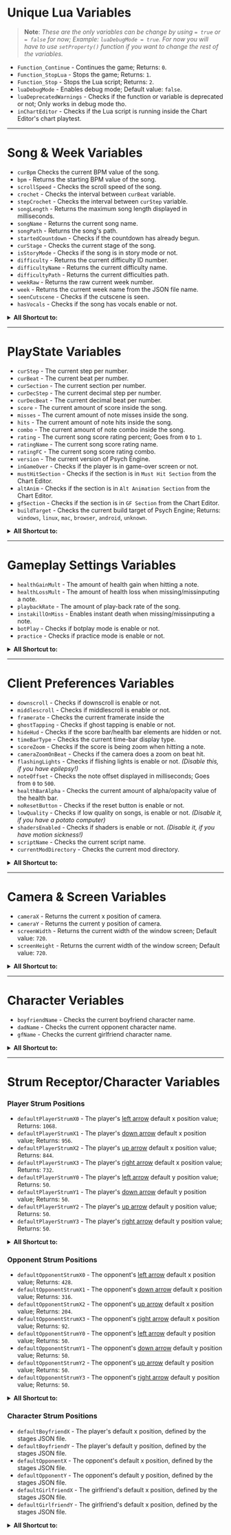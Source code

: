 # Unique Lua Variables
> **Note**: _These are the only variables can be change by using `= true` or `= false` for now; Example: `luaDebugMode = true`. For now you will have to use `setProperty()` function if you want to change the rest of the variables._

- `Function_Continue` - Continues the game; Returns: `0`.
- `Function_StopLua` - Stops the game; Returns: `1`.
- `Function_Stop` - Stops the Lua script; Returns: `2`.
- `luaDebugMode` - Enables debug mode; Default value: `false`.
- `luaDeprecatedWarnings` - Checks if the function or variable is deprecated or not; Only works in debug mode tho.
- `inChartEditor` - Checks if the Lua script is running inside the Chart Editor's chart playtest.

***

# Song & Week Variables
- `curBpm` Checks the current BPM value of the song.
- `bpm` - Returns the starting BPM value of the song.
- `scrollSpeed` - Checks the scroll speed of the song.
- `crochet` - Checks the interval between `curBeat` variable.
- `stepCrochet` - Checks the interval between `curStep` variable.
- `songLength` - Returns the maximum song length displayed in milliseconds.
- `songName` - Returns the current song name.
- `songPath` - Returns the song's path.
- `startedCountdown` - Checks if the countdown has already begun.
- `curStage` - Checks the current stage of the song.
- `isStoryMode` - Checks if the song is in story mode or not.
- `difficulty` - Returns the current difficulty ID number.
- `difficultyName` - Returns the current difficulty name.
- `difficultyPath` - Returns the current difficulties path.
- `weekRaw` - Returns the raw current week number.
- `week` - Returns the current week name from the JSON file name.
- `seenCutscene` - Checks if the cutscene is seen.
- `hasVocals` - Checks if the song has vocals enable or not.

<details><summary><b>All Shortcut to:</b></summary>
<p>

- `curBpm` - `getPropertyFromClass('backend.Conductor', 'bpm')`
- `bpm` - `getPropertyFromClass('states.PlayState', 'SONG.bpm')` 
- `scrollSpeed` - `getPropertyFromClass('states.PlayState', 'SONG.speed')`
- `crochet` - `getPropertyFromClass('backend.Conductor', 'crochet')`
- `stepCrochet` - `getPropertyFromClass('backend.Conductor', 'stepCrochet')`
- `songLength` - `getPropertyFromClass('flixel.FlxG', 'sound.music.length')`
- `songName` - `getPropertyFromClass('states.PlayState', 'SONG.song')`
- `songPath` - `getPropertyFromClass('backend.Paths', 'formatToSongPath('..songName..')')`
- `startedCountdown` - `getProperty('startedCountdown')`
- `curStage` - `getPropertyFromClass('states.Playstate', 'curStage')`
- `isStroyMode` - `getPropertyFromClass('states.Playstate', 'isStoryMode')`
- `difficulty` - `getPropertyFromClass('states.Playstate', 'storyDifficulty')`
- `difficultyName` - `getPropertyFromClass('backend.Difficulty', 'getString()')`
- `difficultyPath` - `getPropertyFromClass('backend.Paths', 'formatToSongPath('..difficultyName..')')`
- `weekRaw` - `getPropertyFromClass('states.Playstate', 'storyWeek')`
- `week` - `getPropertyFromClass('backend.WeekData', 'weeksList['..weekRaw..']')`
- `seenCutscene` - `getPropertyFromClass('states.PlayState', 'bpm')`
- `hasVocals` - `getPropertyFromClass('states.PlayState', 'SONG.needsVoices')`

</p>
</details>

***

# PlayState Variables
- `curStep` - The current step per number.
- `curBeat` - The current beat per number.
- `curSection` - The current section per number.
- `curDecStep` - The current decimal step per number.
- `curDecBeat` - The current decimal beat per number.
- `score` - The current amount of score inside the song.
- `misses` - The current amount of note misses inside the song.
- `hits` - The current amount of note hits inside the song.
- `combo` - The current amount of note combo inside the song.
- `rating` - The current song score rating percent; Goes from `0` to `1`.
- `ratingName` - The current song score rating name.
- `ratingFC` - The current song score rating combo.
- `version` - The current version of Psych Engine.
- `inGameOver` - Checks if the player is in game-over screen or not.
- `mustHitSection` - Checks if the section is in `Must Hit Section` from the Chart Editor.
- `altAnim` - Checks if the section is in `Alt Animation Section` from the Chart Editor.
- `gfSection` - Checks if the section is in `GF Section` from the Chart Editor.
- `buildTarget` - Checks the current build target of Psych Engine; Returns: `windows`, `linux`, `mac`, `browser`, `android`, `unknown`.

<details><summary><b>All Shortcut to:</b></summary>
<p>

- `curStep` - `getProperty('curStep')`
- `curBeat` - `getProperty('curBeat')`
- `curSection` - `getProperty('curSection')`
- `curDecStep` - `getProperty('curDecStep')`
- `curDecBeat` - `getProperty('curDecBeat')`
- `score` - `getProperty('songScore')`
- `misses` - `getProperty('songMisses')`
- `hits` - `getProperty('songHits')`
- `combo` - `getProperty('combo')`
- `rating` - `getProperty('ratingPercent')`
- `ratingName` - `getProperty('ratingName')`
- `ratingFC` - `getProperty('ratingFC')`
- `version` - `getPropertyFromClass('states.MainMenuState', 'psychEngineVersion')`

</p>
</details>

***

# Gameplay Settings Variables
- `healthGainMult` - The amount of health gain when hitting a note.
- `healthLossMult` - The amount of health loss when missing/missinputing a note.
- `playbackRate` - The amount of play-back rate of the song.
- `instakillOnMiss` - Enables instant death when missing/missinputing a note.
- `botPlay` - Checks if botplay mode is enable or not.
- `practice` - Checks if practice mode is enable or not.

<details><summary><b>All Shortcut to:</b></summary>
<p>

- `healthGainMult` - `getProperty('healthGain')`
- `healthLossMult` - `getProperty('healthLoss')`
- `playbackRate` - `getProperty('playbackRate')`
- `instakillOnMiss` - `getProperty('instakillOnMiss')`
- `botPlay` - `getProperty('cpuControlled')`
- `practice` - `getProperty('practiceMode')`

</p>
</details>

***

# Client Preferences Variables
- `downscroll` - Checks if downscroll is enable or not.
- `middlescroll` - Checks if middlescroll is enable or not.
- `framerate` - Checks the current framerate inside the 
- `ghostTapping` - Checks if ghost tapping is enable or not.
- `hideHud` - Checks if the score bar/health bar elements are hidden or not.
- `timeBarType` - Checks the current time-bar display type.
- `scoreZoom` - Checks if the score is being zoom when hitting a note.
- `cameraZoomOnBeat` - Checks if the camera does a zoom on beat hit.
- `flashingLights` - Checks if flishing lights is enable or not. _(Disable this, if you have epilepsy!)_
- `noteOffset` - Checks the note offset displayed in milliseconds; Goes from `0` to `500`.
- `healthBarAlpha` - Checks the current amount of alpha/opacity value of the health bar.
- `noResetButton` - Checks if the reset button is enable or not.
- `lowQuality` - Checks if low quality on songs, is enable or not. _(Disable it, if you have a potato computer)_
- `shadersEnabled` - Checks if shaders is enable or not. _(Disable it, if you have motion sickness!)_
- `scriptName` - Checks the current script name.
- `currentModDirectory` - Checks the current mod directory.

<details><summary><b>All Shortcut to:</b></summary>
<p>

- `downscroll` - `getPropertyFromClass('backend.ClientPrefs', 'data.downScroll')`
- `middlescroll` - `getPropertyFromClass('backend.ClientPrefs', 'data.middleScroll')`
- `framerate` - `getPropertyFromClass('backend.ClientPrefs', 'data.framerate')`
- `ghostTapping` - `getPropertyFromClass('backend.ClientPrefs', 'data.ghostTapping')`
- `hideHud` - `getPropertyFromClass('backend.ClientPrefs', 'data.hideHud')`
- `timeBarType` - `getPropertyFromClass('backend.ClientPrefs', 'data.timeBarType')`
- `scoreZoom` - `getPropertyFromClass('backend.ClientPrefs', 'data.scoreZoom')`
- `cameraZoomOnBeat` - `getPropertyFromClass('backend.ClientPrefs', 'data.camZooms')`
- `flashingLights` - `getPropertyFromClass('backend.ClientPrefs', 'data.flashing')`
- `noteOffset` - `getPropertyFromClass('backend.ClientPrefs', 'data.noteOffset')`
- `healthBarAlpha` - `getPropertyFromClass('backend.ClientPrefs', 'data.healthBarAlpha')`
- `noResetButton` - `getPropertyFromClass('backend.ClientPrefs', 'data.noReset')`
- `lowQuality` - `getPropertyFromClass('backend.ClientPrefs', 'data.lowQuality')`
- `shadersEnabled` - `getPropertyFromClass('backend.ClientPrefs', 'data.shaders')`
- `scriptName` - `getPropertyFromClass('backend.ClientPrefs', 'scriptName')`
- `currentModDirectory` - `getPropertyFromClass('backend.Mods', 'currentModDirectory')`

</p>
</details>

***

# Camera & Screen Variables
- `cameraX` - Returns the current x position of camera.
- `cameraY` - Returns the current y position of camera.
- `screenWidth` - Returns the current width of the window screen; Default value: `720`.
- `screenHeight` - Returns the current width of the window screen; Default value: `720`.

<details><summary><b>All Shortcut to:</b></summary>
<p>

- `cameraX` - `getProperty('camGame.scroll.x')`
- `cameraY` - `getProperty('camGame.scroll.y')`
- `screenWidth` - `getPropertyFromClass('flixel.FlxG', 'width')`
- `screenHeight` - `getPropertyFromClass('flixel.FlxG', 'height')`

</p>
</details>

***

# Character Veriables
- `boyfriendName` - Checks the current boyfriend character name.
- `dadName` - Checks the current opponent character name.
- `gfName` - Checks the current girlfriend character name.

<details><summary><b>All Shortcut to:</b></summary>
<p>

- `boyfriendName` - `getPropertyFromClass('states.PlayState', 'SONG.player1')`
- `dadName` - `getPropertyFromClass('states.PlayState', 'SONG.player2')`
- `gfName` - `getPropertyFromClass('states.PlayState', 'SONG.gfVersion')`

</p>
</details>

***

# Strum Receptor/Character Variables
### Player Strum Positions
- `defaultPlayerStrumX0` - The player's <ins>left arrow</ins> default x position value; Returns: `1068`.
- `defaultPlayerStrumX1` - The player's <ins>down arrow</ins> default x position value; Returns: `956`.
- `defaultPlayerStrumX2` - The player's <ins>up arrow</ins> default x position value; Returns: `844`.
- `defaultPlayerStrumX3` - The player's <ins>right arrow</ins> default x position value; Returns: `732`.
- `defaultPlayerStrumY0` - The player's <ins>left arrow</ins> default y position value; Returns: `50`.
- `defaultPlayerStrumY1` - The player's <ins>down arrow</ins> default y position value; Returns: `50`.
- `defaultPlayerStrumY2` - The player's <ins>up arrow</ins> default y position value; Returns: `50`.
- `defaultPlayerStrumY3` - The player's <ins>right arrow</ins> default y position value; Returns: `50`.

<details><summary><b>All Shortcut to:</b></summary>
<p>

- `defaultPlayerStrumX0` - `getPropertyFromGroup('playerStrums.members', 0, 'x')`
- `defaultPlayerStrumX1` - `getPropertyFromGroup('playerStrums.members', 1, 'x')`
- `defaultPlayerStrumX2` - `getPropertyFromGroup('playerStrums.members', 2, 'x')`
- `defaultPlayerStrumX3` - `getPropertyFromGroup('playerStrums.members', 3, 'x')`
- `defaultPlayerStrumY0` - `getPropertyFromGroup('playerStrums.members', 0, 'y')`
- `defaultPlayerStrumY1` - `getPropertyFromGroup('playerStrums.members', 1, 'y')`
- `defaultPlayerStrumY2` - `getPropertyFromGroup('playerStrums.members', 2, 'y')`
- `defaultPlayerStrumY3` - `getPropertyFromGroup('playerStrums.members', 3, 'y')`

</p>
</details>

### Opponent Strum Positions
- `defaultOpponentStrumX0` - The opponent's <ins>left arrow</ins> default x position value; Returns: `428`.
- `defaultOpponentStrumX1` - The opponent's <ins>down arrow</ins> default x position value; Returns: `316`.
- `defaultOpponentStrumX2` - The opponent's <ins>up arrow</ins> default x position value; Returns: `204`.
- `defaultOpponentStrumX3` - The opponent's <ins>right arrow</ins> default x position value; Returns: `92`.
- `defaultOpponentStrumY0` - The opponent's <ins>left arrow</ins> default y position value; Returns: `50`.
- `defaultOpponentStrumY1` - The opponent's <ins>down arrow</ins> default y position value; Returns: `50`.
- `defaultOpponentStrumY2` - The opponent's <ins>up arrow</ins> default y position value; Returns: `50`.
- `defaultOpponentStrumY3` - The opponent's <ins>right arrow</ins> default y position value; Returns: `50`.

<details><summary><b>All Shortcut to:</b></summary>
<p>

- `defaultOpponentStrumX0` - `getPropertyFromGroup('opponentStrums.members', 0, 'x')`
- `defaultOpponentStrumX1` - `getPropertyFromGroup('opponentStrums.members', 1, 'x')`
- `defaultOpponentStrumX2` - `getPropertyFromGroup('opponentStrums.members', 2, 'x')`
- `defaultOpponentStrumX3` - `getPropertyFromGroup('opponentStrums.members', 3, 'x')`
- `defaultOpponentStrumY0` - `getPropertyFromGroup('opponentStrums.members', 0, 'y')`
- `defaultOpponentStrumY1` - `getPropertyFromGroup('opponentStrums.members', 1, 'y')`
- `defaultOpponentStrumY2` - `getPropertyFromGroup('opponentStrums.members', 2, 'y')`
- `defaultOpponentStrumY3` - `getPropertyFromGroup('opponentStrums.members', 3, 'y')`

</p>
</details>

### Character Strum Positions
- `defaultBoyfriendX` - The player's default x position, defined by the stages JSON file.
- `defaultBoyfriendY` - The player's default y position, defined by the stages JSON file.
- `defaultOpponentX` - The opponent's default x position, defined by the stages JSON file.
- `defaultOpponentY` - The opponent's default y position, defined by the stages JSON file.
- `defaultGirlfriendX` - The girlfriend's default x position, defined by the stages JSON file.
- `defaultGirlfriendY` - The girlfriend's default x position, defined by the stages JSON file.

<details><summary><b>All Shortcut to:</b></summary>
<p>

- `defaultBoyfriendX` - `getProperty('BF_X')`
- `defaultBoyfriendY` - `getProperty('BF_Y')`
- `defaultOpponentX` - `getProperty('DAD_X')`
- `defaultOpponentY` -`getProperty('DAD_Y')`
- `defaultGirlfriendX` - `getProperty('GF_X')`
- `defaultGirlfriendY` - `getProperty('GF_Y')`

</p>
</details>